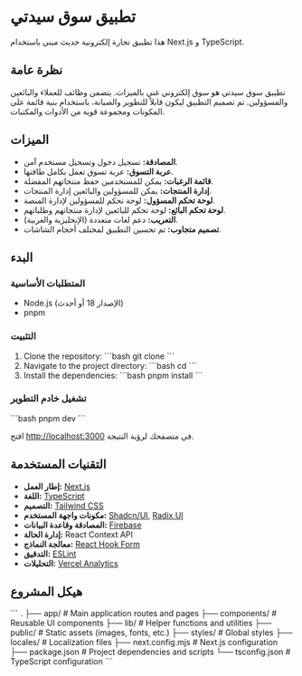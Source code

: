 # تطبيق سوق سيدتي

هذا تطبيق تجارة إلكترونية حديث مبني باستخدام Next.js و TypeScript.

## نظرة عامة

تطبيق سوق سيدتي هو سوق إلكتروني غني بالميزات. يتضمن وظائف للعملاء والبائعين والمسؤولين. تم تصميم التطبيق ليكون قابلاً للتطوير والصيانة، باستخدام بنية قائمة على المكونات ومجموعة قوية من الأدوات والمكتبات.

## الميزات

*   **المصادقة:** تسجيل دخول وتسجيل مستخدم آمن.
*   **عربة التسوق:** عربة تسوق تعمل بكامل طاقتها.
*   **قائمة الرغبات:** يمكن للمستخدمين حفظ منتجاتهم المفضلة.
*   **إدارة المنتجات:** يمكن للمسؤولين والبائعين إدارة المنتجات.
*   **لوحة تحكم المسؤول:** لوحة تحكم للمسؤولين لإدارة المنصة.
*   **لوحة تحكم البائع:** لوحة تحكم للبائعين لإدارة منتجاتهم وطلباتهم.
*   **التعريب:** دعم لغات متعددة (الإنجليزية والعربية).
*   **تصميم متجاوب:** تم تحسين التطبيق لمختلف أحجام الشاشات.

## البدء

### المتطلبات الأساسية

*   Node.js (الإصدار 18 أو أحدث)
*   pnpm

### التثبيت

1.  Clone the repository:
    \`\`\`bash
    git clone <repository-url>
    \`\`\`
2.  Navigate to the project directory:
    \`\`\`bash
    cd <project-directory>
    \`\`\`
3.  Install the dependencies:
    \`\`\`bash
    pnpm install
    \`\`\`

### تشغيل خادم التطوير

\`\`\`bash
pnpm dev
\`\`\`

افتح [http://localhost:3000](http://localhost:3000) في متصفحك لرؤية النتيجة.

## التقنيات المستخدمة

*   **إطار العمل:** [Next.js](https://nextjs.org/)
*   **اللغة:** [TypeScript](https://www.typescriptlang.org/)
*   **التصميم:** [Tailwind CSS](https://tailwindcss.com/)
*   **مكونات واجهة المستخدم:** [Shadcn/UI](https://ui.shadcn.com/), [Radix UI](https://www.radix-ui.com/)
*   **المصادقة وقاعدة البيانات:** [Firebase](https://firebase.google.com/)
*   **إدارة الحالة:** React Context API
*   **معالجة النماذج:** [React Hook Form](https://react-hook-form.com/)
*   **التدقيق:** [ESLint](https://eslint.org/)
*   **التحليلات:** [Vercel Analytics](https://vercel.com/analytics)


## هيكل المشروع

\`\`\`
.
├── app/                  # Main application routes and pages
├── components/           # Reusable UI components
├── lib/                  # Helper functions and utilities
├── public/               # Static assets (images, fonts, etc.)
├── styles/               # Global styles
├── locales/              # Localization files
├── next.config.mjs       # Next.js configuration
├── package.json          # Project dependencies and scripts
└── tsconfig.json         # TypeScript configuration
\`\`\`
